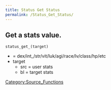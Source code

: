 ```yaml
---
title: Status Get Status
permalink: /Status_Get_Status/
---
```


Get a stats value.
------------------

`status_get_`<stats>`(target)`

-   <stats> = dex/int_/str/vit/luk/agi/race/lv/class/hp/etc
-   target
    -   src = user stats
    -   bl = target stats

[Category:Source_Functions](Source_Functions)